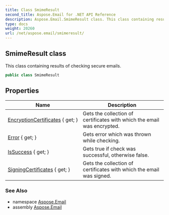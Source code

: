 ```yaml
---
title: Class SmimeResult
second_title: Aspose.Email for .NET API Reference
description: Aspose.Email.SmimeResult class. This class containing results of checking secure emails
type: docs
weight: 20260
url: /net/aspose.email/smimeresult/
---
```

## SmimeResult class

This class containing results of checking secure emails.

```csharp
public class SmimeResult
```

## Properties

| Name | Description |
| --- | --- |
| [EncryptionCertificates](../../aspose.email/smimeresult/encryptioncertificates/) { get; } | Gets the collection of certificates with which the email was encrypted. |
| [Error](../../aspose.email/smimeresult/error/) { get; } | Gets error which was thrown while checking. |
| [IsSuccess](../../aspose.email/smimeresult/issuccess/) { get; } | Gets true if check was successful, otherwise false. |
| [SigningCertificates](../../aspose.email/smimeresult/signingcertificates/) { get; } | Gets the collection of certificates with which the email was signed. |

### See Also

* namespace [Aspose.Email](../../aspose.email/)
* assembly [Aspose.Email](../../)


